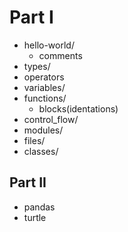 # Part I
- hello-world/
	- comments
- types/
- operators
- variables/
- functions/
	- blocks(identations)
- control_flow/
- modules/
- files/
- classes/

## Part II
- pandas
- turtle
